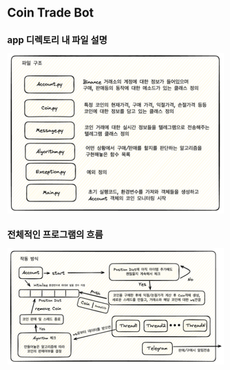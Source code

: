 # Coin Trade Bot

## app 디렉토리 내 파일 설명

![alt text](image.png)

## 전체적인 프로그램의 흐름

![alt text](image-1.png)
